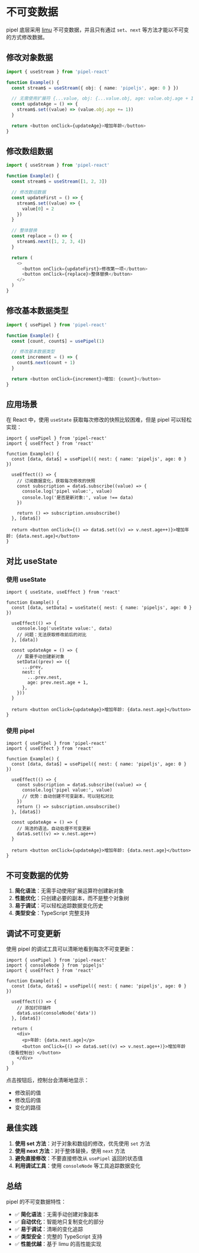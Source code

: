 # 不可变数据

pipel 底层采用 [limu](https://tnfe.github.io/limu/) 不可变数据，并且只有通过 `set`、`next` 等方法才能以不可变的方式修改数据。

## 修改对象数据

```typescript
import { useStream } from 'pipel-react'

function Example() {
  const stream$ = useStream({ obj: { name: 'pipeljs', age: 0 } })

  // 无需使用扩展符 {...value, obj: {...value.obj, age: value.obj.age + 1}}
  const updateAge = () => {
    stream$.set((value) => (value.obj.age += 1))
  }

  return <button onClick={updateAge}>增加年龄</button>
}
```

## 修改数组数据

```typescript
import { useStream } from 'pipel-react'

function Example() {
  const stream$ = useStream([1, 2, 3])

  // 修改数组数据
  const updateFirst = () => {
    stream$.set((value) => {
      value[0] = 2
    })
  }

  // 整体替换
  const replace = () => {
    stream$.next([1, 2, 3, 4])
  }

  return (
    <>
      <button onClick={updateFirst}>修改第一项</button>
      <button onClick={replace}>整体替换</button>
    </>
  )
}
```

## 修改基本数据类型

```typescript
import { usePipel } from 'pipel-react'

function Example() {
  const [count, count$] = usePipel(1)

  // 修改基本数据类型
  const increment = () => {
    count$.next(count + 1)
  }

  return <button onClick={increment}>增加: {count}</button>
}
```

## 应用场景

在 React 中，使用 `useState` 获取每次修改的快照比较困难，但是 pipel 可以轻松实现：

```tsx
import { usePipel } from 'pipel-react'
import { useEffect } from 'react'

function Example() {
  const [data, data$] = usePipel({ nest: { name: 'pipeljs', age: 0 } })

  useEffect(() => {
    // 订阅数据变化，获取每次修改的快照
    const subscription = data$.subscribe((value) => {
      console.log('pipel value:', value)
      console.log('是否是新对象:', value !== data)
    })

    return () => subscription.unsubscribe()
  }, [data$])

  return <button onClick={() => data$.set((v) => v.nest.age++)}>增加年龄: {data.nest.age}</button>
}
```

## 对比 useState

### 使用 useState

```tsx
import { useState, useEffect } from 'react'

function Example() {
  const [data, setData] = useState({ nest: { name: 'pipeljs', age: 0 } })

  useEffect(() => {
    console.log('useState value:', data)
    // 问题：无法获取修改前后的对比
  }, [data])

  const updateAge = () => {
    // 需要手动创建新对象
    setData((prev) => ({
      ...prev,
      nest: {
        ...prev.nest,
        age: prev.nest.age + 1,
      },
    }))
  }

  return <button onClick={updateAge}>增加年龄: {data.nest.age}</button>
}
```

### 使用 pipel

```tsx
import { usePipel } from 'pipel-react'
import { useEffect } from 'react'

function Example() {
  const [data, data$] = usePipel({ nest: { name: 'pipeljs', age: 0 } })

  useEffect(() => {
    const subscription = data$.subscribe((value) => {
      console.log('pipel value:', value)
      // 优势：自动创建不可变副本，可以轻松对比
    })
    return () => subscription.unsubscribe()
  }, [data$])

  const updateAge = () => {
    // 简洁的语法，自动处理不可变更新
    data$.set((v) => v.nest.age++)
  }

  return <button onClick={updateAge}>增加年龄: {data.nest.age}</button>
}
```

## 不可变数据的优势

1. **简化语法**：无需手动使用扩展运算符创建新对象
2. **性能优化**：只创建必要的副本，而不是整个对象树
3. **易于调试**：可以轻松追踪数据变化历史
4. **类型安全**：TypeScript 完整支持

## 调试不可变更新

使用 pipel 的调试工具可以清晰地看到每次不可变更新：

```tsx
import { usePipel } from 'pipel-react'
import { consoleNode } from 'pipeljs'
import { useEffect } from 'react'

function Example() {
  const [data, data$] = usePipel({ nest: { name: 'pipeljs', age: 0 } })

  useEffect(() => {
    // 添加打印插件
    data$.use(consoleNode('data'))
  }, [data$])

  return (
    <div>
      <p>年龄: {data.nest.age}</p>
      <button onClick={() => data$.set((v) => v.nest.age++)}>增加年龄（查看控制台）</button>
    </div>
  )
}
```

点击按钮后，控制台会清晰地显示：

- 修改前的值
- 修改后的值
- 变化的路径

## 最佳实践

1. **使用 set 方法**：对于对象和数组的修改，优先使用 `set` 方法
2. **使用 next 方法**：对于整体替换，使用 `next` 方法
3. **避免直接修改**：不要直接修改从 `usePipel` 返回的状态值
4. **利用调试工具**：使用 `consoleNode` 等工具追踪数据变化

## 总结

pipel 的不可变数据特性：

- ✅ **简化语法**：无需手动创建对象副本
- ✅ **自动优化**：智能地只复制变化的部分
- ✅ **易于调试**：清晰的变化追踪
- ✅ **类型安全**：完整的 TypeScript 支持
- ✅ **性能优越**：基于 limu 的高性能实现
